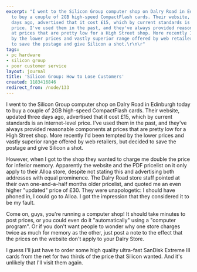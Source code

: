 ```yaml
---
excerpt: "I went to the Silicon Group computer shop on Dalry Road in Edinburgh today
  to buy a couple of 2GB high-speed CompactFlash cards. Their website, updated three
  days ago, advertised that it cost £15, which by current standards is an internet-level
  price. I've used them in the past, and they've always provided reasonable components
  at prices that are pretty low for a High Street shop. More recently I'd been tempted
  by the lower prices and vastly superior range offered by web retailers, but decided
  to save the postage and give Silicon a shot.\r\n\r"
tags:
- pc hardware
- silicon group
- poor customer service
layout: journal
title: 'Silicon Group: How to Lose Customers'
created: 1183416846
redirect_from: /node/133
---
```

I went to the Silicon Group computer shop on Dalry Road in Edinburgh today to buy a couple of 2GB high-speed CompactFlash cards. Their website, updated three days ago, advertised that it cost £15, which by current standards is an internet-level price. I've used them in the past, and they've always provided reasonable components at prices that are pretty low for a High Street shop. More recently I'd been tempted by the lower prices and vastly superior range offered by web retailers, but decided to save the postage and give Silicon a shot.

However, when I got to the shop they wanted to charge me double the price for inferior memory. Apparently the website and the PDF pricelist on it only apply to their Alloa store, despite not stating this and advertising both addresses with equal prominence. The Dalry Road store staff pointed at their own one-and-a-half months older pricelist, and quoted me an even higher "updated" price of £30. They were unapologetic: I should have phoned in, I could go to Alloa. I got the impression that they considered it to be my fault.

Come on, guys, you're running a computer shop! It should take minutes to post prices, or you could even do it "automatically" using a "computer program". Or if you don't want people to wonder why one store charges twice as much for memory as the other, just post a note to the effect that the prices on the website don't apply to your Dalry Store.

I guess I'll just have to order some high quality ultra-fast SanDisk Extreme III cards from the net for two thirds of the price that Silicon wanted.  And it's unlikely that I'll visit them again.
